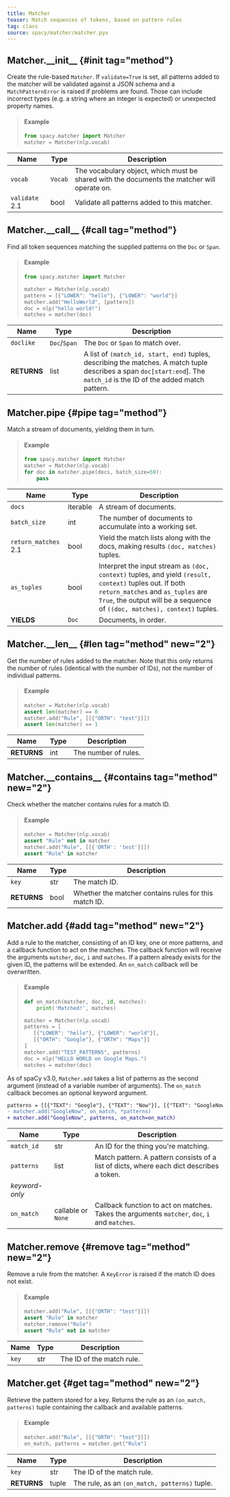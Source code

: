 ```yaml
---
title: Matcher
teaser: Match sequences of tokens, based on pattern rules
tag: class
source: spacy/matcher/matcher.pyx
---
```


## Matcher.\_\_init\_\_ {#init tag="method"}

Create the rule-based `Matcher`. If `validate=True` is set, all patterns added
to the matcher will be validated against a JSON schema and a `MatchPatternError`
is raised if problems are found. Those can include incorrect types (e.g. a
string where an integer is expected) or unexpected property names.

> #### Example
>
> ```python
> from spacy.matcher import Matcher
> matcher = Matcher(nlp.vocab)
> ```

| Name                                    | Type    | Description                                                                                 |
| --------------------------------------- | ------- | ------------------------------------------------------------------------------------------- |
| `vocab`                                 | `Vocab` | The vocabulary object, which must be shared with the documents the matcher will operate on. |
| `validate` <Tag variant="new">2.1</Tag> | bool    | Validate all patterns added to this matcher.                                                |

## Matcher.\_\_call\_\_ {#call tag="method"}

Find all token sequences matching the supplied patterns on the `Doc` or `Span`.

> #### Example
>
> ```python
> from spacy.matcher import Matcher
>
> matcher = Matcher(nlp.vocab)
> pattern = [{"LOWER": "hello"}, {"LOWER": "world"}]
> matcher.add("HelloWorld", [pattern])
> doc = nlp("hello world!")
> matches = matcher(doc)
> ```

| Name        | Type         | Description                                                                                                                                                              |
| ----------- | ------------ | ------------------------------------------------------------------------------------------------------------------------------------------------------------------------ |
| `doclike`   | `Doc`/`Span` | The `Doc` or `Span` to match over.                                                                                                                                       |
| **RETURNS** | list         | A list of `(match_id, start, end)` tuples, describing the matches. A match tuple describes a span `doc[start:end`]. The `match_id` is the ID of the added match pattern. |

## Matcher.pipe {#pipe tag="method"}

Match a stream of documents, yielding them in turn.

> #### Example
>
> ```python
> from spacy.matcher import Matcher
> matcher = Matcher(nlp.vocab)
> for doc in matcher.pipe(docs, batch_size=50):
>     pass
> ```

| Name                                          | Type     | Description                                                                                                                                                                                                                |
| --------------------------------------------- | -------- | -------------------------------------------------------------------------------------------------------------------------------------------------------------------------------------------------------------------------- |
| `docs`                                        | iterable | A stream of documents.                                                                                                                                                                                                     |
| `batch_size`                                  | int      | The number of documents to accumulate into a working set.                                                                                                                                                                  |
| `return_matches` <Tag variant="new">2.1</Tag> | bool     | Yield the match lists along with the docs, making results `(doc, matches)` tuples.                                                                                                                                         |
| `as_tuples`                                   | bool     | Interpret the input stream as `(doc, context)` tuples, and yield `(result, context)` tuples out. If both `return_matches` and `as_tuples` are `True`, the output will be a sequence of `((doc, matches), context)` tuples. |
| **YIELDS**                                    | `Doc`    | Documents, in order.                                                                                                                                                                                                       |

## Matcher.\_\_len\_\_ {#len tag="method" new="2"}

Get the number of rules added to the matcher. Note that this only returns the
number of rules (identical with the number of IDs), not the number of individual
patterns.

> #### Example
>
> ```python
> matcher = Matcher(nlp.vocab)
> assert len(matcher) == 0
> matcher.add("Rule", [[{"ORTH": "test"}]])
> assert len(matcher) == 1
> ```

| Name        | Type | Description          |
| ----------- | ---- | -------------------- |
| **RETURNS** | int  | The number of rules. |

## Matcher.\_\_contains\_\_ {#contains tag="method" new="2"}

Check whether the matcher contains rules for a match ID.

> #### Example
>
> ```python
> matcher = Matcher(nlp.vocab)
> assert "Rule" not in matcher
> matcher.add("Rule", [[{'ORTH': 'test'}]])
> assert "Rule" in matcher
> ```

| Name        | Type | Description                                           |
| ----------- | ---- | ----------------------------------------------------- |
| `key`       | str  | The match ID.                                         |
| **RETURNS** | bool | Whether the matcher contains rules for this match ID. |

## Matcher.add {#add tag="method" new="2"}

Add a rule to the matcher, consisting of an ID key, one or more patterns, and a
callback function to act on the matches. The callback function will receive the
arguments `matcher`, `doc`, `i` and `matches`. If a pattern already exists for
the given ID, the patterns will be extended. An `on_match` callback will be
overwritten.

> #### Example
>
> ```python
> def on_match(matcher, doc, id, matches):
>     print('Matched!', matches)
>
> matcher = Matcher(nlp.vocab)
> patterns = [
>    [{"LOWER": "hello"}, {"LOWER": "world"}],
>    [{"ORTH": "Google"}, {"ORTH": "Maps"}]
> ]
> matcher.add("TEST_PATTERNS", patterns)
> doc = nlp("HELLO WORLD on Google Maps.")
> matches = matcher(doc)
> ```

<Infobox title="Changed in v3.0" variant="warning">

As of spaCy v3.0, `Matcher.add` takes a list of patterns as the second argument
(instead of a variable number of arguments). The `on_match` callback becomes an
optional keyword argument.

```diff
patterns = [[{"TEXT": "Google"}, {"TEXT": "Now"}], [{"TEXT": "GoogleNow"}]]
- matcher.add("GoogleNow", on_match, *patterns)
+ matcher.add("GoogleNow", patterns, on_match=on_match)
```

</Infobox>

| Name           | Type               | Description                                                                                   |
| -------------- | ------------------ | --------------------------------------------------------------------------------------------- |
| `match_id`     | str                | An ID for the thing you're matching.                                                          |
| `patterns`     | list               | Match pattern. A pattern consists of a list of dicts, where each dict describes a token.      |
| _keyword-only_ |                    |                                                                                               |
| `on_match`     | callable or `None` | Callback function to act on matches. Takes the arguments `matcher`, `doc`, `i` and `matches`. |

## Matcher.remove {#remove tag="method" new="2"}

Remove a rule from the matcher. A `KeyError` is raised if the match ID does not
exist.

> #### Example
>
> ```python
> matcher.add("Rule", [[{"ORTH": "test"}]])
> assert "Rule" in matcher
> matcher.remove("Rule")
> assert "Rule" not in matcher
> ```

| Name  | Type | Description               |
| ----- | ---- | ------------------------- |
| `key` | str  | The ID of the match rule. |

## Matcher.get {#get tag="method" new="2"}

Retrieve the pattern stored for a key. Returns the rule as an
`(on_match, patterns)` tuple containing the callback and available patterns.

> #### Example
>
> ```python
> matcher.add("Rule", [[{"ORTH": "test"}]])
> on_match, patterns = matcher.get("Rule")
> ```

| Name        | Type  | Description                                   |
| ----------- | ----- | --------------------------------------------- |
| `key`       | str   | The ID of the match rule.                     |
| **RETURNS** | tuple | The rule, as an `(on_match, patterns)` tuple. |
